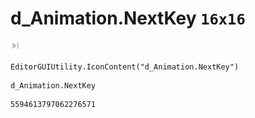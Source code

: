 # d_Animation.NextKey `16x16`
<img src="/img/d_Animation.NextKey.png" width=16 height=16>

``` CSharp
EditorGUIUtility.IconContent("d_Animation.NextKey")
```
```
d_Animation.NextKey
```
```
5594613797062276571
```
